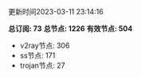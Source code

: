 更新时间2023-03-11 23:14:16

**总订阅: 73**
**总节点: 1226**
**有效节点: 504**
- v2ray节点: 306
- ss节点: 171
- trojan节点: 27
